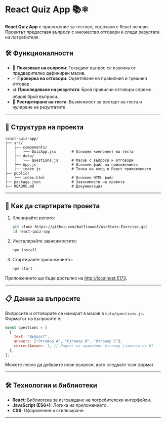 # React Quiz App 📚⚛️

**React Quiz App** е приложение за тестове, свързани с React основи. Проектът предоставя въпроси с множество отговори и следи резултата на потребителя.  

## 🛠 Функционалности

- 📄 **Показване на въпроси**: Текущият въпрос се извлича от предварително дефиниран масив.
- ✅ **Проверка на отговори**: Оцветяване на правилния и грешния отговор.
- 📊 **Проследяване на резултата**: Брой правилни отговори спрямо общия брой въпроси.
- 🔁 **Рестартиране на теста**: Възможност за рестарт на теста и нулиране на резултатите.

---

## 📂 Структура на проекта

```plaintext
react-quiz-app/
├── src/
│   ├── components/
│   │   └── QuizApp.jsx       # Основен компонент на теста
│   ├── data/
│   │   └── questions.js      # Масив с въпроси и отговори
│   ├── App.js                # Основен файл на приложението
│   ├── index.js              # Точка на вход в React приложението
├── public/
│   ├── index.html            # Основен HTML файл
├── package.json              # Зависимости на проекта
├── README.md                 # Документация
```

---

## 🚀 Как да стартирате проекта

1. Клонирайте репото:
   ```bash
   git clone https://github.com/batfiowoof/useState-Exercise.git
   cd react-quiz-app
   ```

2. Инсталирайте зависимостите:
   ```bash
   npm install
   ```

3. Стартирайте приложението:
   ```bash
   npm start
   ```

Приложението ще бъде достъпно на [http://localhost:5173](http://localhost:5173).

---

## 📋 Данни за въпросите

Въпросите и отговорите се намират в масив в `data/questions.js`. Форматът на въпросите е:  

```javascript
const questions = [
  {
    text: "Въпрос?",
    answers: ["Отговор A", "Отговор B", "Отговор C"],
    correctAnswer: 1, // Индекс на правилния отговор (започва от 0)
  },
];
```

Можете лесно да добавите нови въпроси, като следвате този формат.

---

## 🛠 Технологии и библиотеки

- **React**: Библиотека за изграждане на потребителски интерфейси.
- **JavaScript (ES6+)**: Логика на приложението.
- **CSS**: Оформление и стилизиране.

---
